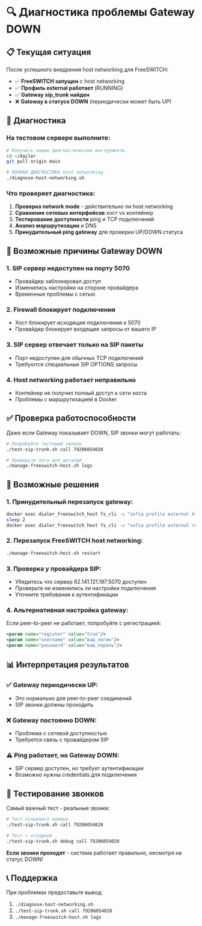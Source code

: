 # 🔍 Диагностика проблемы Gateway DOWN

## 📋 Текущая ситуация
После успешного внедрения host networking для FreeSWITCH:
- ✅ **FreeSWITCH запущен** с host networking
- ✅ **Профиль external работает** (RUNNING)  
- ✅ **Gateway sip_trunk найден**
- ❌ **Gateway в статусе DOWN** (периодически может быть UP)

## 🔬 Диагностика

### На тестовом сервере выполните:

```bash
# Получить новые диагностические инструменты
cd ~/dailer
git pull origin main

# ПОЛНАЯ ДИАГНОСТИКА host networking
./diagnose-host-networking.sh
```

### Что проверяет диагностика:
1. **Проверка network mode** - действительно ли host networking
2. **Сравнение сетевых интерфейсов** хост vs контейнер
3. **Тестирование доступности** ping и TCP подключений
4. **Анализ маршрутизации** и DNS
5. **Принудительный ping gateway** для проверки UP/DOWN статуса

## 🎯 Возможные причины Gateway DOWN

### 1. **SIP сервер недоступен на порту 5070**
- Провайдер заблокировал доступ
- Изменились настройки на стороне провайдера
- Временные проблемы с сетью

### 2. **Firewall блокирует подключения**
- Хост блокирует исходящие подключения к 5070
- Провайдер блокирует входящие запросы от вашего IP

### 3. **SIP сервер отвечает только на SIP пакеты**
- Порт недоступен для обычных TCP подключений
- Требуются специальные SIP OPTIONS запросы

### 4. **Host networking работает неправильно**
- Контейнер не получил полный доступ к сети хоста
- Проблемы с маршрутизацией в Docker

## ✅ Проверка работоспособности

Даже если Gateway показывает DOWN, SIP звонки могут работать:

```bash
# Попробуйте тестовый звонок
./test-sip-trunk.sh call 79206054020

# Проверьте логи для деталей
./manage-freeswitch-host.sh logs
```

## 🔧 Возможные решения

### 1. **Принудительный перезапуск gateway:**
```bash
docker exec dialer_freeswitch_host fs_cli -x "sofia profile external killgw sip_trunk"
sleep 2
docker exec dialer_freeswitch_host fs_cli -x "sofia profile external rescan"
```

### 2. **Перезапуск FreeSWITCH host networking:**
```bash
./manage-freeswitch-host.sh restart
```

### 3. **Проверка у провайдера SIP:**
- Убедитесь что сервер 62.141.121.197:5070 доступен
- Проверьте не изменились ли настройки подключения
- Уточните требования к аутентификации

### 4. **Альтернативная настройка gateway:**
Если peer-to-peer не работает, попробуйте с регистрацией:
```xml
<param name="register" value="true"/>
<param name="username" value="ваш_логин"/>
<param name="password" value="ваш_пароль"/>
```

## 📊 Интерпретация результатов

### ✅ **Gateway периодически UP:**
- Это нормально для peer-to-peer соединений
- SIP звонки должны проходить

### ❌ **Gateway постоянно DOWN:**
- Проблема с сетевой доступностью
- Требуется связь с провайдером SIP

### ⚠️ **Ping работает, но Gateway DOWN:**
- SIP сервер доступен, но требует аутентификации
- Возможно нужны credentials для подключения

## 🧪 Тестирование звонков

Самый важный тест - реальные звонки:
```bash
# Тест основного номера
./test-sip-trunk.sh call 79206054020

# Тест с отладкой
./test-sip-trunk.sh debug call 79206054020
```

**Если звонки проходят** - система работает правильно, несмотря на статус DOWN!

## 📞 Поддержка

При проблемах предоставьте вывод:
1. `./diagnose-host-networking.sh`
2. `./test-sip-trunk.sh call 79206054020`
3. `./manage-freeswitch-host.sh logs` 